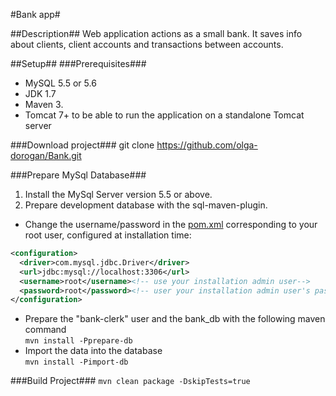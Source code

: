 #Bank app#

##Description##
Web application actions as a small bank.
It saves info about clients, client accounts and transactions between accounts.

##Setup##
###Prerequisites###
* MySQL 5.5 or 5.6
* JDK 1.7 
* Maven 3.
* Tomcat 7+ to be able to run the application on a standalone Tomcat server

###Download project###
git clone https://github.com/olga-dorogan/Bank.git

###Prepare MySql Database###
1. Install the MySql Server version 5.5 or above.
2. Prepare development database with the sql-maven-plugin. <br>
* Change the username/password in the [pom.xml](sql/pom.xml) corresponding to your root user, configured at installation time: <br>
```xml
<configuration>
  <driver>com.mysql.jdbc.Driver</driver>
  <url>jdbc:mysql://localhost:3306</url>
  <username>root</username><!-- use your installation admin user-->
  <password>root</password><!-- user your installation admin user's password-->
</configuration>
```
* Prepare the "bank-clerk" user and the bank_db with the following maven command<br>
```mvn install -Pprepare-db```
* Import the data into the database<br>
```mvn install -Pimport-db```

###Build Project###
```mvn clean package -DskipTests=true```
